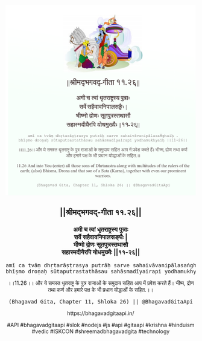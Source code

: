 <img src="../../asset/BG_11_26.png"/>
<center><h2>||श्रीमद्‍भगवद्‍-गीता ११.२६||</h2>
<h3>अमी च त्वां धृतराष्ट्रस्य पुत्राः<br/>सर्वे सहैवावनिपालसङ्घैः |<br/>भीष्मो द्रोणः सूतपुत्रस्तथासौ<br/>सहास्मदीयैरपि योधमुख्यैः ||११-२६||</h3>
<pre>amī ca tvāṃ dhṛtarāṣṭrasya putrāḥ sarve sahaivāvanipālasaṅghaiḥ .<br/>bhīṣmo droṇaḥ sūtaputrastathāsau sahāsmadīyairapi yodhamukhyaiḥ ||11-26||</pre>
<p>।।11.26।। और ये समस्त धृतराष्ट्र के पुत्र राजाओं के समुदाय सहित आप में प्रवेश करते हैं। भीष्म, द्रोण तथा कर्ण और हमारे पक्ष के भी प्रधान योद्धाओं के सहित.।।</p>
<pre>(Bhagavad Gita, Chapter 11, Shloka 26) || @BhagavadGitaApi</pre><p>https://bhagavadgitaapi.in/</p><p>#API #bhagavadgitaapi #slok #nodejs #js #api #gitaapi #krishna #hinduism #vedic #ISKCON #shreemadbhagavadgita #technology</p></center>